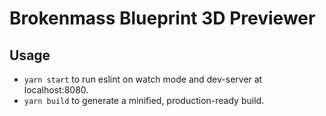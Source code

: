 # Brokenmass Blueprint 3D Previewer

## Usage

* `yarn start` to run eslint on watch mode and dev-server at localhost:8080.
* `yarn build` to generate a minified, production-ready build.
